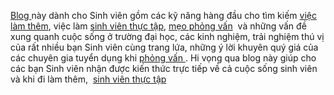 <a href="https://blog.studentjob.vn">Blog </a>này dành cho Sinh viên gồm các kỹ năng hàng đầu cho tìm kiếm <a href="https://studentjob.vn/viec-lam">việc làm thêm</a>, việc làm <a href="https://studentjob.vn/viec-lam/thuc-tap">sinh viên thực tập</a>, <a href="http://meophongvan.net">mẹo phỏng vấn</a>  và những vấn đề xung quanh cuộc sống ở trường đại học, các kinh nghiệm, trải nghiệm thú vị của rất nhiều bạn Sinh viên cùng trang lứa, những ý lời khuyên quý giá của các chuyên gia tuyển dụng khi <a href="http://meophongvan.net">phỏng vấn </a>. Hi vọng qua blog này giúp cho các bạn Sinh viên nhận được kiến thức trực tiếp về cả cuộc sống sinh viên và khi đi làm thêm,  <a href="https://studentjob.vn/viec-lam/thuc-tap">sinh viên thực tập</a>
